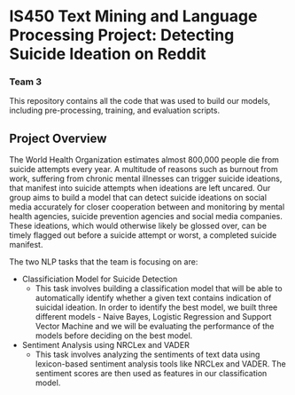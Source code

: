 # IS450 Text Mining and Language Processing Project: Detecting Suicide Ideation on Reddit
### Team 3

This repository contains all the code that was used to build our models, including pre-processing, training, and evaluation scripts.

## Project Overview
The World Health Organization estimates almost 800,000 people die from suicide attempts every year. A multitude of reasons such as burnout from work, suffering from chronic mental illnesses can trigger suicide ideations, that manifest into suicide attempts when ideations are left uncared. Our group aims to build a model that can detect suicide ideations on social media accurately for closer cooperation between and monitoring by mental health agencies, suicide prevention agencies and social media companies. These ideations, which would otherwise likely be glossed over, can be timely  flagged out before a suicide attempt or worst, a completed suicide manifest. 

The two NLP tasks that the team is focusing on are:
- Classificiation Model for Suicide Detection
  - This task involves building a classification model that will be able to automatically identify whether a given text contains indication of suicidal ideation. In order to identify the best model, we built three different models - Naive Bayes, Logistic Regression and Support Vector Machine and we will be evaluating the performance of the models before deciding on the best model.
- Sentiment Analysis using NRCLex and VADER
  - This task involves analyzing the sentiments of text data using lexicon-based sentiment analysis tools like NRCLex and VADER. The sentiment scores are then used as features in our classification model.
